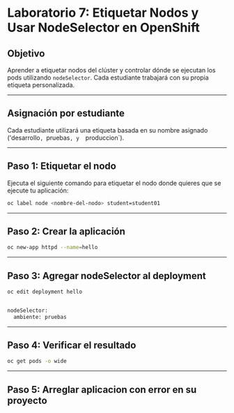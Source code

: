 # Laboratorio 7: Etiquetar Nodos y Usar NodeSelector en OpenShift

##  Objetivo

Aprender a etiquetar nodos del clúster y controlar dónde se ejecutan los pods utilizando `nodeSelector`. Cada estudiante trabajará con su propia etiqueta personalizada.

---

## Asignación por estudiante

Cada estudiante utilizará una etiqueta basada en su nombre asignado ('desarrollo`, `pruebas`, y  `produccion`).

---

## Paso 1: Etiquetar el nodo

Ejecuta el siguiente comando para etiquetar el nodo donde quieres que se ejecute tu aplicación:

```bash
oc label node <nombre-del-nodo> student=student01
```

---
## Paso 2: Crear la aplicación

```bash
oc new-app httpd --name=hello
```
---
## Paso 3: Agregar nodeSelector al deployment

```bash
oc edit deployment hello
```

```bash

nodeSelector:
  ambiente: pruebas
```
---

## Paso 4: Verificar el resultado

```bash
oc get pods -o wide

```
---
## Paso 5: Arreglar aplicacion con error en su proyecto
